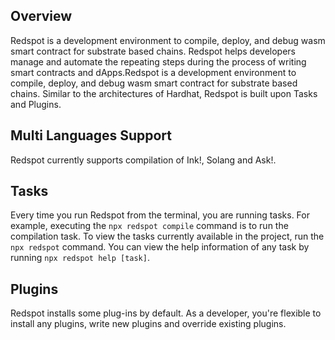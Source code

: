 ## Overview​
Redspot is a development environment to compile, deploy, and debug wasm smart contract for substrate based chains. Redspot helps developers manage and automate the repeating steps during the process of writing smart contracts and dApps.Redspot is a development environment to compile, deploy, and debug wasm smart contract for substrate based chains. Similar to the architectures of Hardhat, Redspot is built upon Tasks and Plugins.

## Multi Languages Support
Redspot currently supports compilation of Ink!, Solang and Ask!. 

## Tasks

Every time you run Redspot from the terminal, you are running tasks. For example, executing the `npx redspot compile` command is to run the compilation task. To view the tasks currently available in the project, run the `npx redspot`  command. You can view the help information of any task by running `npx redspot help [task]`.

## Plugins

Redspot installs some plug-ins by default.  As a developer, you're flexible to install any plugins, write new plugins and override existing plugins.